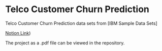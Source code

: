 # Telco Customer Churn Prediction
Telco Customer Churn Prediction data sets from [IBM Sample Data Sets]

[Notion Link]([https://www.notion.so/Telco-Customer-Churn-Prediction-121823c0f16c43dd951e452bb6cfb1b5))

The project as a .pdf file can be viewed in the repository.

